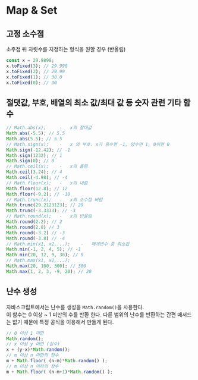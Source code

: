 # Map & Set

## 고정 소수점
소주점 뒤 자릿수를 지정하는 형식을 원할 경우 (반올림)
```js
const x = 29.9898;
x.toFixed(3); // 29.990
x.toFixed(2); // 29.99
x.toFixed(1); // 30.0
x.toFixed(0); // 30
```

## 절댓값, 부호, 배열의 최소 값/최대 값 등 숫자 관련 기타 함수
```js
// Math.abs(x);     -   x의 절대값
Math.abs(-5.5); // 5.5
Math.abs(5.5); // 5.5
// Math.sign(x);    -   x 의 부호. x가 음수면 -1, 양수면 1, 0이면 0
Math.sign(-12.42); // -1
Math.sign(1232); // 1
Math.sign(0); // 0
// Math.ceil(x);    -   x의 올림
Math.ceil(3.24); // 4
Math.ceil(-4.98); // -4
// Math.floor(x);   -   x의 내림
Math.floor(12.8); // 12
Math.floor(-9.2); // -10
// Math.trunc(x);   -   x의 소수점 버림
Math.trunc(29.2123123); // 29
Math.trunc(-3.3333); // -3
// Math.round(x);   -   x의 반올림
Math.round(2.2); // 2
Math.round(2.8) // 3
Math.round(-3.2) // -3
Math.round(-3.8) // -4
// Math.min(x1, x2,...);    -   매개변수 중 최소값
Math.min(-1, 2, 4, 5); // -1
Math.min(20, 12, 9, 30); // 9
// Math.max(x1, x2,...);
Math.max(20, 100, 300); // 300
Math.max(1, 2, 3, -9, 20); // 20
```

## 난수 생성

자바스크립트에서는 난수를 생성을 `Math.random()`을 사용한다.\
이 함수는 0 이상 ~ 1 미만의 수를 반환 한다. 다른 범위의 난수를 반환하는 간편 매서드는 없기 때문에 특정 공식을 이용해서 만들게 된다.

```js
// 0 이상 1 미만
Math.random();
// x 이상 y 미만 (실수)
x + (y-x)*Math.random();
// m 이상 n 미만의 정수
m + Math.floor( (n-m)*Math.random() );
// m 이상 n 이하의 정수
m + Math.floor( (n-m+1)*Math.random() );
```
